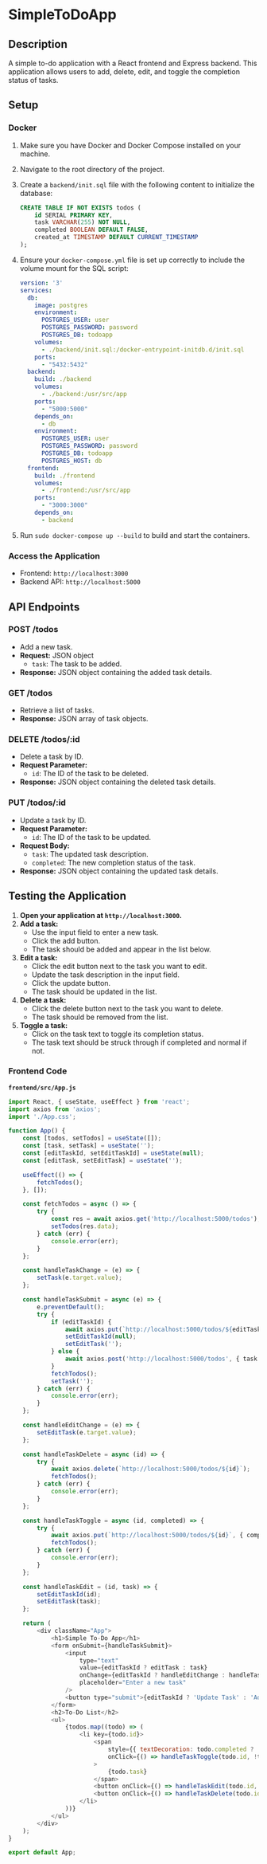 # SimpleToDoApp

## Description
A simple to-do application with a React frontend and Express backend. This application allows users to add, delete, edit, and toggle the completion status of tasks.

## Setup

### Docker
1. Make sure you have Docker and Docker Compose installed on your machine.
2. Navigate to the root directory of the project.
3. Create a `backend/init.sql` file with the following content to initialize the database:

    ```sql
    CREATE TABLE IF NOT EXISTS todos (
        id SERIAL PRIMARY KEY,
        task VARCHAR(255) NOT NULL,
        completed BOOLEAN DEFAULT FALSE,
        created_at TIMESTAMP DEFAULT CURRENT_TIMESTAMP
    );
    ```

4. Ensure your `docker-compose.yml` file is set up correctly to include the volume mount for the SQL script:

    ```yaml
    version: '3'
    services:
      db:
        image: postgres
        environment:
          POSTGRES_USER: user
          POSTGRES_PASSWORD: password
          POSTGRES_DB: todoapp
        volumes:
          - ./backend/init.sql:/docker-entrypoint-initdb.d/init.sql
        ports:
          - "5432:5432"
      backend:
        build: ./backend
        volumes:
          - ./backend:/usr/src/app
        ports:
          - "5000:5000"
        depends_on:
          - db
        environment:
          POSTGRES_USER: user
          POSTGRES_PASSWORD: password
          POSTGRES_DB: todoapp
          POSTGRES_HOST: db
      frontend:
        build: ./frontend
        volumes:
          - ./frontend:/usr/src/app
        ports:
          - "3000:3000"
        depends_on:
          - backend
    ```

5. Run `sudo docker-compose up --build` to build and start the containers.

### Access the Application
- Frontend: `http://localhost:3000`
- Backend API: `http://localhost:5000`

## API Endpoints

### POST /todos
- Add a new task.
- **Request:** JSON object
  - `task`: The task to be added.
- **Response:** JSON object containing the added task details.

### GET /todos
- Retrieve a list of tasks.
- **Response:** JSON array of task objects.

### DELETE /todos/:id
- Delete a task by ID.
- **Request Parameter:**
  - `id`: The ID of the task to be deleted.
- **Response:** JSON object containing the deleted task details.

### PUT /todos/:id
- Update a task by ID.
- **Request Parameter:**
  - `id`: The ID of the task to be updated.
- **Request Body:**
  - `task`: The updated task description.
  - `completed`: The new completion status of the task.
- **Response:** JSON object containing the updated task details.

## Testing the Application

1. **Open your application at `http://localhost:3000`.**
2. **Add a task:**
   - Use the input field to enter a new task.
   - Click the add button.
   - The task should be added and appear in the list below.
3. **Edit a task:**
   - Click the edit button next to the task you want to edit.
   - Update the task description in the input field.
   - Click the update button.
   - The task should be updated in the list.
4. **Delete a task:**
   - Click the delete button next to the task you want to delete.
   - The task should be removed from the list.
5. **Toggle a task:**
   - Click on the task text to toggle its completion status.
   - The task text should be struck through if completed and normal if not.

### Frontend Code

**`frontend/src/App.js`**

```javascript
import React, { useState, useEffect } from 'react';
import axios from 'axios';
import './App.css';

function App() {
    const [todos, setTodos] = useState([]);
    const [task, setTask] = useState('');
    const [editTaskId, setEditTaskId] = useState(null);
    const [editTask, setEditTask] = useState('');

    useEffect(() => {
        fetchTodos();
    }, []);

    const fetchTodos = async () => {
        try {
            const res = await axios.get('http://localhost:5000/todos');
            setTodos(res.data);
        } catch (err) {
            console.error(err);
        }
    };

    const handleTaskChange = (e) => {
        setTask(e.target.value);
    };

    const handleTaskSubmit = async (e) => {
        e.preventDefault();
        try {
            if (editTaskId) {
                await axios.put(`http://localhost:5000/todos/${editTaskId}`, { task: editTask, completed: false });
                setEditTaskId(null);
                setEditTask('');
            } else {
                await axios.post('http://localhost:5000/todos', { task });
            }
            fetchTodos();
            setTask('');
        } catch (err) {
            console.error(err);
        }
    };

    const handleEditChange = (e) => {
        setEditTask(e.target.value);
    };

    const handleTaskDelete = async (id) => {
        try {
            await axios.delete(`http://localhost:5000/todos/${id}`);
            fetchTodos();
        } catch (err) {
            console.error(err);
        }
    };

    const handleTaskToggle = async (id, completed) => {
        try {
            await axios.put(`http://localhost:5000/todos/${id}`, { completed });
            fetchTodos();
        } catch (err) {
            console.error(err);
        }
    };

    const handleTaskEdit = (id, task) => {
        setEditTaskId(id);
        setEditTask(task);
    };

    return (
        <div className="App">
            <h1>Simple To-Do App</h1>
            <form onSubmit={handleTaskSubmit}>
                <input
                    type="text"
                    value={editTaskId ? editTask : task}
                    onChange={editTaskId ? handleEditChange : handleTaskChange}
                    placeholder="Enter a new task"
                />
                <button type="submit">{editTaskId ? 'Update Task' : 'Add Task'}</button>
            </form>
            <h2>To-Do List</h2>
            <ul>
                {todos.map((todo) => (
                    <li key={todo.id}>
                        <span
                            style={{ textDecoration: todo.completed ? 'line-through' : 'none' }}
                            onClick={() => handleTaskToggle(todo.id, !todo.completed)}
                        >
                            {todo.task}
                        </span>
                        <button onClick={() => handleTaskEdit(todo.id, todo.task)}>Edit</button>
                        <button onClick={() => handleTaskDelete(todo.id)}>Delete</button>
                    </li>
                ))}
            </ul>
        </div>
    );
}

export default App;

